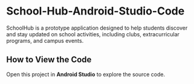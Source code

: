 # School-Hub-Android-Studio-Code

SchoolHub is a prototype application designed to help students discover and stay updated on school activities, including clubs, extracurricular programs, and campus events.

## How to View the Code
Open this project in **Android Studio** to explore the source code.
